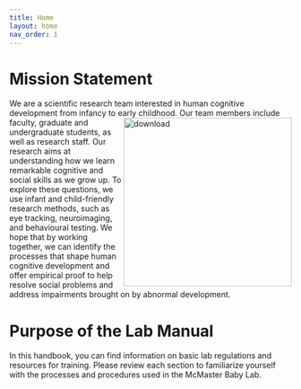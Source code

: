 ```yaml
---
title: Home
layout: home
nav_order: 1
---
```


# Mission Statement 

We are a scientific research team interested in human cognitive development from infancy to early childhood. <img src="https://user-images.githubusercontent.com/132396918/236876464-f7064acc-acb8-4835-bdd5-8f1b7d6c4d49.png" alt="download" align="right" width="300"/> Our team members include faculty, graduate and undergraduate students, as well as research staff. Our research aims at understanding how we learn remarkable cognitive and social skills as we grow up. To explore these questions, we use infant and child-friendly research methods, such as eye tracking, neuroimaging, and behavioural testing. We hope that by working together, we can identify the processes that shape human cognitive development and offer empirical proof to help resolve social problems and address impairments brought on by abnormal development. 





# Purpose of the Lab Manual

In this handbook, you can find information on basic lab regulations and resources for training. Please review each section to familiarize yourself with the processes and procedures used in the McMaster Baby Lab. 






